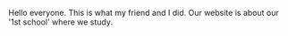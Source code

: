 Hello everyone. This is what my friend and I did.
Our website is about our '1st school' where we study.
